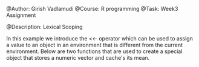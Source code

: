 @Author:	Girish Vadlamudi
@Course:	R programming
@Task:		Week3 Assignment

@Description: Lexical Scoping 

In this example we introduce the <<- operator which can be used to assign a value to an object in an environment that is different from the current environment. Below are two functions that are used to create a special object that stores a numeric vector and cache's its mean.
